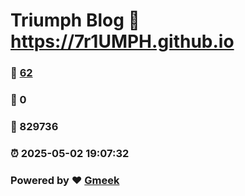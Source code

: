 # Triumph Blog :link: https://7r1UMPH.github.io 
### :page_facing_up: [62](https://7r1UMPH.github.io/tag.html) 
### :speech_balloon: 0 
### :hibiscus: 829736 
### :alarm_clock: 2025-05-02 19:07:32 
### Powered by :heart: [Gmeek](https://github.com/Meekdai/Gmeek)
